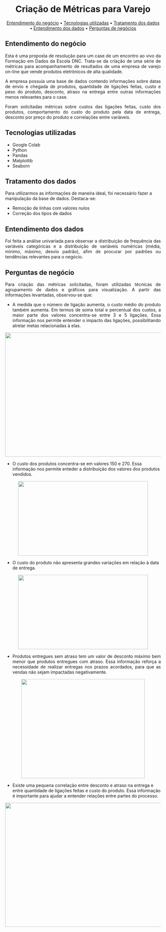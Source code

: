<h1 align="center">Criação de Métricas para Varejo </h1>

<p align="center">
 <a href="#entendimento-do-negócio">Entendimento do negócio</a> •
 <a href="#tecnologias-utilizadas">Tecnologias utilizadas</a> •
 <a href="#tratamento-dos-dados">Tratamento dos dados</a> • 
 <a href="#entendimento-dos-dados">Entendimento dos dados</a> • 
 <a href="#perguntas-de-negócio">Perguntas de negócios</a
</p>

## Entendimento do negócio

<p align="justify"> Esta é uma proposta de resolução para um case de um encontro ao vivo da Formação em Dados da Escola DNC. Trata-se da criação de uma série de métricas para acompanhamento de resultados de uma empresa de varejo on-line que vende produtos eletrônicos de alta qualidade.

<p align="justify"> A empresa possuía uma base de dados contendo informações sobre datas de envio e chegada de produtos, quantidade de ligações feitas, custo e peso do produto, desconto, atraso na entrega entre outras informações menos relevantes para o case.

<p align="justify"> Foram solicitadas métricas sobre custos das ligações feitas, custo dos produtos, comportamento do custo do produto pela data de entrega, desconto por preço do produto e correlações entre variáveis.

## Tecnologias utilizadas
- Google Colab
- Python
- Pandas
- Matplotlib
- Seaborn

## Tratamento dos dados
Para utilizarmos as informações de maneira ideal, foi necessário fazer a manipulação da base de dados. Destaca-se:
- Remoção de linhas com valores nulos
- Correção dos tipos de dados

## Entendimento dos dados
<p align="justify"> Foi feita a análise univariada para observar a distribuição de frequência das variáveis categóricas e a distribuição de variáveis numéricas (média, mínimo, máximo, desvio padrão), afim de procurar por padrôes ou tendências relevantes para o negócio.

## Perguntas de negócio
<p align="justify"> 
Para criação das métricas solicitadas, foram utilizadas técnicas de agrupamento de dados e gráficos para visualização. A partir das informações levantadas, observou-se que:

- <div align="justify"> A medida que o número de ligação aumenta, o custo médio do produto também aumenta. Em termos de soma total e percentual dos custos, a maior parte dos valores concentra-se entre 3 e 5 ligações. Essa informação nos permite entender o impacto das ligações, possibilitando atrelar metas relacionadas à elas. 

<p align="center">
    <img width="700" height="400" src="https://github.com/viniciusendo/Mais_Metricas_Varejo/assets/134152277/86f8c33b-9baa-41aa-ade0-470945e5fcda">
</p>

- O custo dos produtos concentra-se em valores 150 e 270. Essa informação nos permite enteder a distribuição dos valores dos produtos vendidos.

<p align="center">
    <img width="420" height="240" src="https://github.com/viniciusendo/Mais_Metricas_Varejo/assets/134152277/b454777b-2dc7-4525-8426-ed01cf958507">
</p>

- O custo do produto não apresenta grandes variações em relação à data de entrega.

<p align="center">
    <img width="420" height="240" src="https://github.com/viniciusendo/Mais_Metricas_Varejo/assets/134152277/9d1c2e64-bf18-4d17-a2eb-cf45eb68cd62">
</p>

- <div align="justify"> Produtos entregues sem atraso tem um valor de desconto máximo bem menor que produtos entregues com atraso. Essa informação reforça a necessidade de realizar entregas nos prazos acordados, para que as vendas não sejam impactadas negativamente.

<p align="center">
    <img width="400" height="320" src="https://github.com/viniciusendo/Mais_Metricas_Varejo/assets/134152277/4e64ee4f-f0ba-4258-8220-84722425f83a">
</p>

- Existe uma pequena correlação entre desconto e atraso na entrega e entre quantidade de ligações feitas e custo do produto. Essa informação é importante para ajudar a entender relações entre partes do processo.

<p align="center">
    <img width="600" height="400" src="https://github.com/viniciusendo/Mais_Metricas_Varejo/assets/134152277/4167d634-c042-4b71-8f0b-fd94a020b717">
</p>


